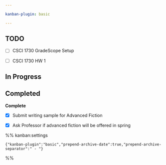 ```yaml
---

kanban-plugin: basic

---
```


## TODO

- [ ] CSCI 1730 GradeScope Setup
- [ ] CSCI 1730 HW 1


## In Progress



## Completed

**Complete**
- [x] Submit writing sample for Advanced Fiction
- [x] Ask Professor if advanced fiction will be offered in spring




%% kanban:settings
```
{"kanban-plugin":"basic","prepend-archive-date":true,"prepend-archive-separator":" - "}
```
%%